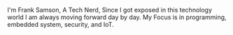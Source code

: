 I'm Frank Samson, A Tech Nerd, Since I got exposed in this technology world I am always moving forward day by day. 
My Focus is in programming, embedded system, security, and IoT. 
